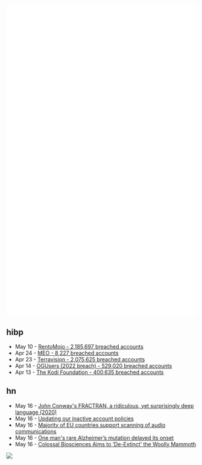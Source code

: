 ![Metrics](https://raw.githubusercontent.com/phixion/phixion/master/metrics.svg)

## hibp

<!--
for https://github.com/phixion/phixion/blob/main/.github/workflows/feeds.yml
-->
<!--START_SECTION:haveibeenpwnd-->
- May 10 - [RentoMojo - 2,185,697 breached accounts](https://haveibeenpwned.com/PwnedWebsites#RentoMojo)
- Apr 24 - [MEO - 8,227 breached accounts](https://haveibeenpwned.com/PwnedWebsites#MEO)
- Apr 23 - [Terravision - 2,075,625 breached accounts](https://haveibeenpwned.com/PwnedWebsites#Terravision)
- Apr 14 - [OGUsers (2022 breach) - 529,020 breached accounts](https://haveibeenpwned.com/PwnedWebsites#OGUsers2022)
- Apr 13 - [The Kodi Foundation - 400,635 breached accounts](https://haveibeenpwned.com/PwnedWebsites#KodiFoundation)
<!--END_SECTION:haveibeenpwnd-->

## hn

<!--
for https://github.com/phixion/phixion/blob/main/.github/workflows/feeds.yml
-->
<!--START_SECTION:hn-->
- May 16 - [John Conway&#x27;s FRACTRAN, a ridiculous, yet surprisingly deep language (2020)](http://raganwald.com/2020/05/03/fractran.html)
- May 16 - [Updating our inactive account policies](https://blog.google/technology/safety-security/updating-our-inactive-account-policies/)
- May 16 - [Majority of EU countries support scanning of audio communications](https://www.euractiv.com/section/law-enforcement/news/majority-of-eu-countries-support-scanning-of-audio-communications/)
- May 16 - [One man&#x27;s rare Alzheimer’s mutation delayed its onset](https://www.nature.com/articles/d41586-023-01610-z)
- May 16 - [Colossal Biosciences Aims to ‘De-Extinct’ the Woolly Mammoth](https://blogs.nvidia.com/blog/2023/05/16/colossal-biosciences-de-extinct-woolly-mammoth-parabricks/)
<!--END_SECTION:hn-->

<!--
for https://yhype.me
-->
![](https://hit.yhype.me/github/profile?user_id=13013670)
